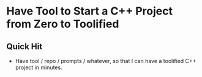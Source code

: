 # Have Tool to Start a C++ Project from Zero to Toolified

## Quick Hit

- Have tool / repo / prompts / whatever, so that I can have a toolified C++ project
  in minutes.

